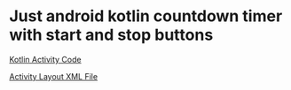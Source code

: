 # Just android kotlin countdown timer with start and stop buttons
[Kotlin Activity Code](/app/src/main/java/com/iwp/simpletimer/MainActivity.kt)

[Activity Layout XML File](/app/src/main/res/layout/activity_main.xml)
